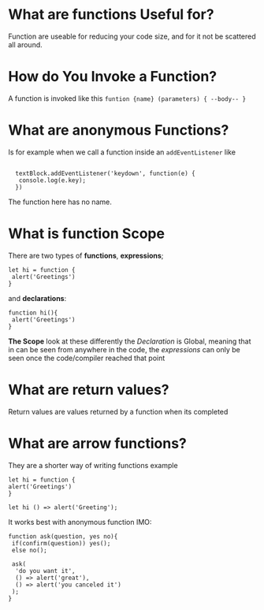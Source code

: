 # What are functions Useful for? 

Function are useable for reducing your code size, and for it not be scattered all around.

# How do You Invoke a Function?

A function is invoked like this `funtion {name} (parameters) { --body-- }`

# What are anonymous Functions?

Is for example when we call a function inside an `addEventListener` like 

```

  textBlock.addEventListener('keydown', function(e) {
   console.log(e.key);
  })

```

The function here has no name.

# What is function Scope

There are two types of **functions**, **expressions**;

``` 
let hi = function {
 alert('Greetings')
}
```

and **declarations**:

```
function hi(){
 alert('Greetings')
}
```
**The Scope** look at these differently the *Declaration* is Global, meaning that in can be seen from anywhere in the code, the *expressions* can only be seen once the code/compiler reached that point

# What are return values?

Return values are values returned by a function when its completed 

# What are arrow functions?

They are a shorter way of writing functions example 
 
 ```
let hi = function {
 alert('Greetings')
}

let hi () => alert('Greeting');
 ```

It works best with anonymous function IMO:
```
function ask(question, yes no){
 if(confirm(question)) yes();
 else no();

 ask(
  'do you want it',
  () => alert('great'),
  () => alert('you canceled it')
 );
}
```